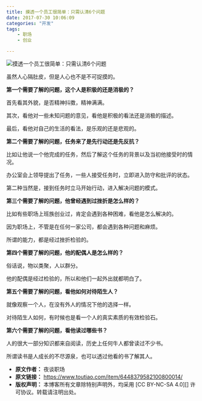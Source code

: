 ```yaml
---
title: 摸透一个员工很简单：只需认清6个问题
date: 2017-07-30 10:06:09
categories: "开发"
tags:
	- 职场
	- 创业

---
```


![摸透一个员工很简单：只需认清6个问题][6]

虽然人心隔肚皮，但是人心也不是不可捉摸的。  


**第一个需要了解的问题，这个人是积极的还是消极的？**

首先看其外貌，是否精神抖擞，精神满满。

其次，看他对一些未知问题的意见，看他是积极的看法还是消极的描述。

最后，看他对自己的生活的看法，是乐观的还是悲观的。

**第二个需要了解的问题，任务来了是先行动还是先反抗？**

比如让他说一个他完成的任务，然后了解这个任务的背景以及当初他接受时的情况。

办公室会上领导提出了任务，一些人接受任务时，立即进入防守和批评的状态。

第二种当然是，接到任务时立马开始行动，进入解决问题的模式。

**第三个需要了解的问题，他曾经遇到过挫折是怎么样的？**

比如有些职场上班族创业过，肯定会遇到各种困难，看他是怎么解决的。

因为职场上，不管是在任何一家公司，都会遇到各种问题和麻烦。

所谓的能力，都是经过挫折检验的。

**第四个需要了解的问题，他的配偶人是怎么样的？**

俗话说，物以类聚，人以群分。

他的配偶是经过检验的，所以和他们一起外出就都明白了。

**第五个需要了解的问题，看他如何对待陌生人？**

就像观察一个人，在没有外人的情况下他的选择一样。

对待陌生人如何，有时候也是看一个人的真实素质的有效检验石。

**第六个需要了解的问题，看他读过哪些书？**

人的很大一部分知识都来自阅读，历史上任何牛人都曾读过不少书。

所谓读书是人成长的不尽源泉，也可以透过他看的书了解其人。


[6]: /pro/os/crawler/E7BE-YR7R-EINA.jpg
 *  **原文作者：** 夜谈职场
 *  **原文链接：** https://www.toutiao.com/item/6448379582100800014/
 *  **版权声明：** 本博客所有文章除特别声明外，均采用 [CC BY-NC-SA 4.0][] 许可协议。转载请注明出处。